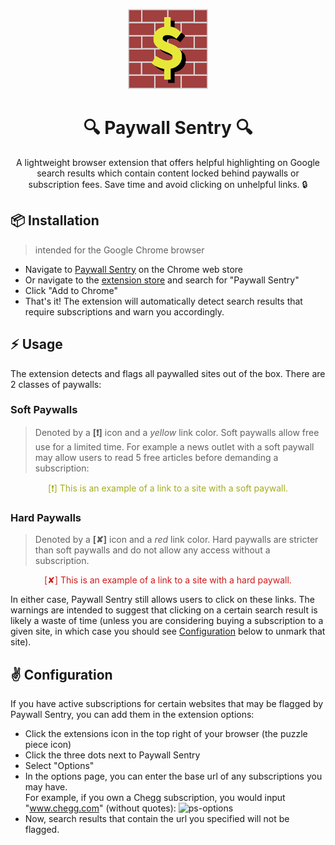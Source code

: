 <p align="center">
    <img src="https://github.com/lucasotanez/paywall-sentry/blob/main/public/img/ps-icon128.png?raw=true"/>
</p>

<h1 align="center"> 🔍 Paywall Sentry 🔍</h3>

<p align="center">A lightweight browser extension that offers helpful highlighting on 
Google search results which contain content locked behind paywalls or subscription fees. 
Save time and avoid clicking on unhelpful links. 🔒</p>

## :package: Installation
> intended for the Google Chrome browser

- Navigate to [Paywall Sentry](replaceWithPsLink) on the Chrome web store
- Or navigate to the [extension store](https://chrome.google.com/webstore/category/extensions)
and search for "Paywall Sentry"
- Click "Add to Chrome"
- That's it! The extension will automatically detect search results that require
subscriptions and warn you accordingly.

## :zap: Usage
The extension detects and flags all paywalled sites out of the box. There are 2 classes
of paywalls:
### Soft Paywalls
> Denoted by a **[❗]** icon and a *yellow* link color. Soft paywalls allow
free use for a limited time. For example a news outlet with a soft paywall may allow users
to read 5 free articles before demanding a subscription:

<p align="center" style="color:#a6ab1f">[❗] This is an example of a link to a site with a soft paywall.</p>

### Hard Paywalls
> Denoted by a **[✘]** icon and a *red* link color. Hard paywalls are stricter
than soft paywalls and do not allow any access without a subscription.

<p align="center" style="color:#d11919">[✘] This is an example of a link to a site with a hard paywall.</p>

In either case, Paywall Sentry still allows users to click on these links. The warnings 
are intended to suggest that clicking on a certain search result is likely a waste of
time (unless you are considering buying a subscription to a given site, in which case you
should see [Configuration](#configuration) below to unmark that site).

## :v: Configuration
If you have active subscriptions for certain websites that may be flagged by Paywall
Sentry, you can add them in the extension options:

- Click the extensions icon in the top right of your browser (the puzzle piece icon)
- Click the three dots next to Paywall Sentry
- Select "Options"
- In the options page, you can enter the base url of any subscriptions you may have. <br>
For example, if you own a Chegg subscription, you would input "www.chegg.com" (without quotes):
![ps-options](https://github.com/lucasotanez/paywall-sentry/assets/72469916/ba29d629-e4c6-42dd-b1a6-fed116dd0136)
- Now, search results that contain the url you specified will not be flagged.
